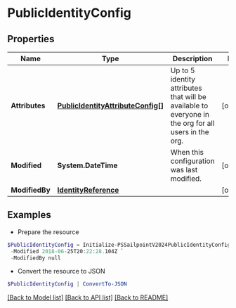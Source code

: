 # PublicIdentityConfig
## Properties

Name | Type | Description | Notes
------------ | ------------- | ------------- | -------------
**Attributes** | [**PublicIdentityAttributeConfig[]**](PublicIdentityAttributeConfig.md) | Up to 5 identity attributes that will be available to everyone in the org for all users in the org. | [optional] 
**Modified** | **System.DateTime** | When this configuration was last modified. | [optional] 
**ModifiedBy** | [**IdentityReference**](IdentityReference.md) |  | [optional] 

## Examples

- Prepare the resource
```powershell
$PublicIdentityConfig = Initialize-PSSailpointV2024PublicIdentityConfig  -Attributes null `
 -Modified 2018-06-25T20:22:28.104Z `
 -ModifiedBy null
```

- Convert the resource to JSON
```powershell
$PublicIdentityConfig | ConvertTo-JSON
```

[[Back to Model list]](../README.md#documentation-for-models) [[Back to API list]](../README.md#documentation-for-api-endpoints) [[Back to README]](../README.md)


